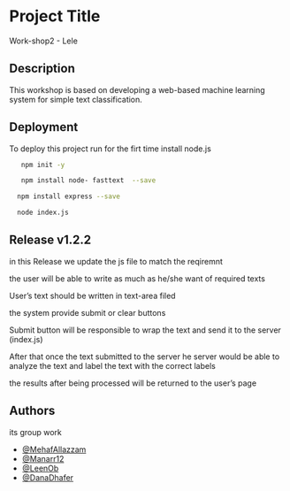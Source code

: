 

# Project Title

Work-shop2 - Lele


## Description
This workshop is based on developing 
a web-based machine learning system 
for simple text classification.
## Deployment

To deploy this project run for the firt time 
install node.js 

```bash
   npm init -y
```

```bash
   npm install node- fasttext  --save
```

```bash
  npm install express --save
```

```bash
  node index.js
```
## Release v1.2.2

in this Release we update the js file 
to match the reqiremnt 

the user will be able to write 
as much as he/she want of required texts

User’s text should be written
in text-area filed

the system provide submit or clear buttons 

Submit button will be responsible to wrap the
text and send it to the server (index.js) 

After that once the text submitted to the server
he server would be able to analyze the text 
and label the text with the correct labels

the results after being processed will be 
returned to the user’s page
## Authors

its group work 
- [@MehafAllazzam](https://github.com/MehafAllazzam)
- [@Manarr12](https://github.com/Manarr12)
- [@LeenOb](https://github.com/LeenOb)
- [@DanaDhafer](https://github.com/DanaDhafer)
